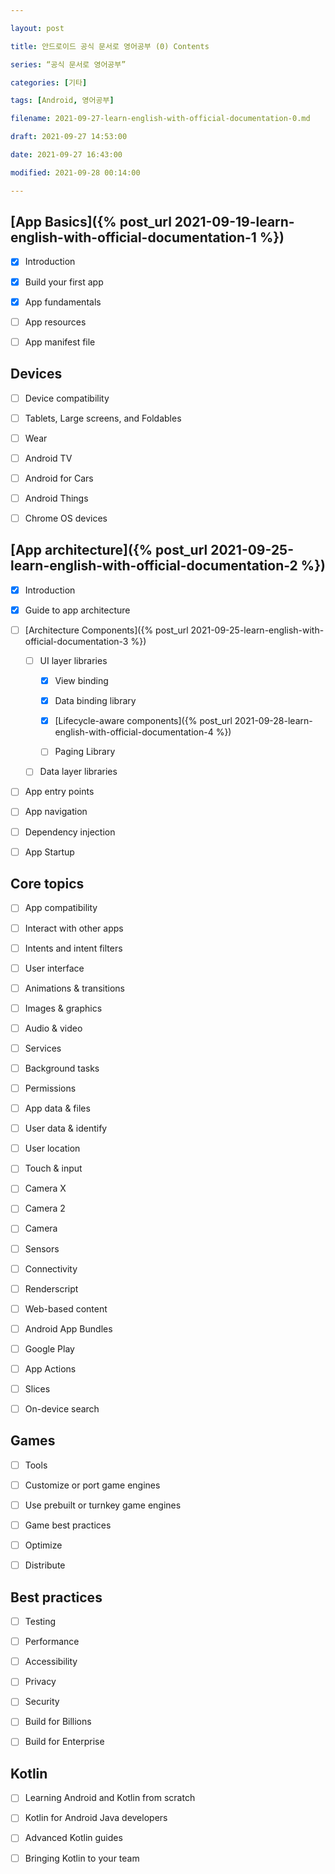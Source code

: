 ```yaml
---

layout: post

title: 안드로이드 공식 문서로 영어공부 (0) Contents

series: “공식 문서로 영어공부”

categories: [기타]

tags: [Android, 영어공부]

filename: 2021-09-27-learn-english-with-official-documentation-0.md

draft: 2021-09-27 14:53:00

date: 2021-09-27 16:43:00

modified: 2021-09-28 00:14:00

---
```



## [App Basics]({% post_url 2021-09-19-learn-english-with-official-documentation-1 %})

- [x] Introduction

- [x] Build your first app

- [x] App fundamentals

- [ ] App resources

- [ ] App manifest file


## Devices

- [ ] Device compatibility

- [ ] Tablets, Large screens, and Foldables

- [ ] Wear

- [ ] Android TV

- [ ] Android for Cars

- [ ] Android Things

- [ ] Chrome OS devices


## [App architecture]({% post_url 2021-09-25-learn-english-with-official-documentation-2 %})

- [x] Introduction

- [x] Guide to app architecture

- [ ] [Architecture Components]({% post_url 2021-09-25-learn-english-with-official-documentation-3 %})

  - [ ] UI layer libraries

    - [x] View binding

    - [x] Data binding library

    - [x] [Lifecycle-aware components]({% post_url 2021-09-28-learn-english-with-official-documentation-4 %})

    - [ ] Paging Library

  - [ ] Data layer libraries

- [ ] App entry points

- [ ] App navigation

- [ ] Dependency injection

- [ ] App Startup


## Core topics

- [ ] App compatibility

- [ ] Interact with other apps

- [ ] Intents and intent filters

- [ ] User interface

- [ ] Animations & transitions

- [ ] Images & graphics

- [ ] Audio & video

- [ ] Services

- [ ] Background tasks

- [ ] Permissions

- [ ] App data & files

- [ ] User data & identify

- [ ] User location

- [ ] Touch & input

- [ ] Camera X

- [ ] Camera 2

- [ ] Camera

- [ ] Sensors

- [ ] Connectivity

- [ ] Renderscript

- [ ] Web-based content

- [ ] Android App Bundles

- [ ] Google Play

- [ ] App Actions

- [ ] Slices

- [ ] On-device search


## Games

- [ ] Tools

- [ ] Customize or port game engines

- [ ] Use prebuilt or turnkey game engines

- [ ] Game best practices

- [ ] Optimize

- [ ] Distribute


## Best practices

- [ ] Testing

- [ ] Performance

- [ ] Accessibility

- [ ] Privacy

- [ ] Security

- [ ] Build for Billions

- [ ] Build for Enterprise


## Kotlin

- [ ] Learning Android and Kotlin from scratch

- [ ] Kotlin for Android Java developers

- [ ] Advanced Kotlin guides

- [ ] Bringing Kotlin to your team
